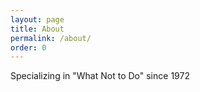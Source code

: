 ```yaml
---
layout: page
title: About
permalink: /about/
order: 0
---
```


Specializing in "What Not to Do" since 1972